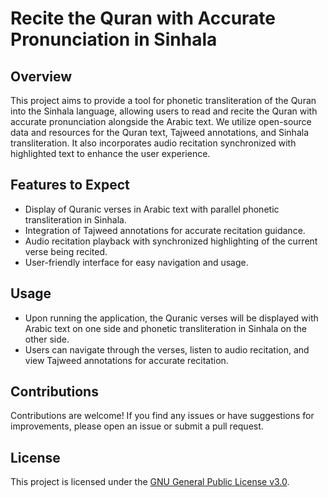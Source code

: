 # Recite the Quran with Accurate Pronunciation in Sinhala

## Overview
This project aims to provide a tool for phonetic transliteration of the Quran into the Sinhala language, allowing users to read and recite the Quran with accurate pronunciation alongside the Arabic text. We utilize open-source data and resources for the Quran text, Tajweed annotations, and Sinhala transliteration. It also incorporates audio recitation synchronized with highlighted text to enhance the user experience.

## Features to Expect
- Display of Quranic verses in Arabic text with parallel phonetic transliteration in Sinhala.
- Integration of Tajweed annotations for accurate recitation guidance.
- Audio recitation playback with synchronized highlighting of the current verse being recited.
- User-friendly interface for easy navigation and usage.

## Usage
- Upon running the application, the Quranic verses will be displayed with Arabic text on one side and phonetic transliteration in Sinhala on the other side.
- Users can navigate through the verses, listen to audio recitation, and view Tajweed annotations for accurate recitation.

## Contributions
Contributions are welcome! If you find any issues or have suggestions for improvements, please open an issue or submit a pull request.

## License
This project is licensed under the [GNU General Public License v3.0](LICENSE).